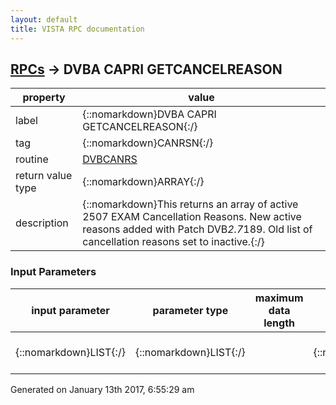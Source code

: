 ```yaml
---
layout: default
title: VISTA RPC documentation
---
```




## [RPCs](TableOfContent.md) &#8594; DVBA CAPRI GETCANCELREASON 

 property | value 
--- | --- 
 label | {::nomarkdown}DVBA CAPRI GETCANCELREASON{:/}
 tag | {::nomarkdown}CANRSN{:/}
 routine | [DVBCANRS](http://code.osehra.org/dox/Routine_DVBCANRS_source.html)
 return value type | {::nomarkdown}ARRAY{:/}
 description | {::nomarkdown}This returns an array of active 2507 EXAM Cancellation Reasons. New active reasons added with Patch DVB*2.7*189. Old list of cancellation reasons set to inactive.{:/}

### Input Parameters

| input parameter | parameter type | maximum data length | required | description | 
| --- | --- | --- | --- | --- | 
| {::nomarkdown}LIST{:/} | {::nomarkdown}LIST{:/} |  | {::nomarkdown}true{:/} | {::nomarkdown}THE ARRAY OF ACTIVE REASONS{:/} | 




 Generated on January 13th 2017, 6:55:29 am